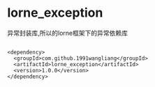 # lorne_exception

异常封装库,所以的lorne框架下的异常依赖库



```

<dependency>
  <groupId>com.github.1991wangliang</groupId>
  <artifactId>lorne_exception</artifactId>
  <version>1.0.0</version>
</dependency>

```
